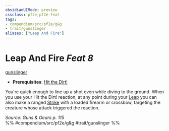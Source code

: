```yaml
---
obsidianUIMode: preview
cssclass: pf2e,pf2e-feat
tags:
- compendium/src/pf2e/g&g
- trait/gunslinger
aliases: ["Leap And Fire"]
---
```

# Leap And Fire  *Feat 8*  
[gunslinger](/rules/traits/gunslinger-g-g.md)  

- **Prerequisites**: [Hit the Dirt!](/compendium/feats/hit-the-dirt-g-g.md)

You're quick enough to line up a shot even while diving to the ground. When you use your Hit the Dirt! reaction, at any point during your [Leap](/rules/actions/leap.md) you can also make a ranged [Strike](/rules/actions/strike.md) with a loaded firearm or crossbow, targeting the creature whose attack triggered the reaction.

*Source: Guns & Gears p. 115*  
%% #compendium/src/pf2e/g&g #trait/gunslinger %%